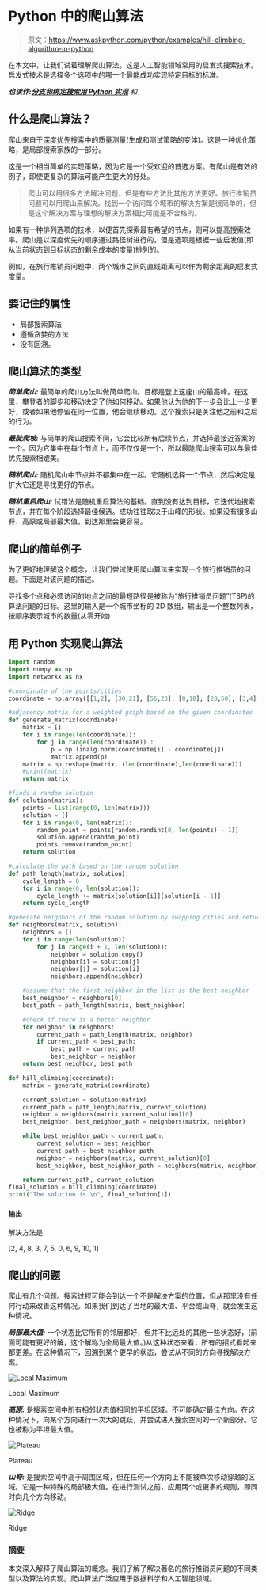 # Python 中的爬山算法

> 原文：<https://www.askpython.com/python/examples/hill-climbing-algorithm-in-python>

在本文中，让我们试着理解爬山算法。这是人工智能领域常用的启发式搜索技术。启发式技术是选择多个选项中的哪一个最能成功实现特定目标的标准。

***也读作:[分支和绑定搜索用 Python 实现](https://www.askpython.com/python/examples/branch-and-bound-search)** 和*

## 什么是爬山算法？

爬山来自于[深度优先搜索](https://www.askpython.com/python/examples/depth-first-search-in-a-graph)中的质量测量(生成和测试策略的变体)。这是一种优化策略，是局部搜索家族的一部分。

这是一个相当简单的实现策略，因为它是一个受欢迎的首选方案。有爬山是有效的例子，即使更复杂的算法可能产生更大的好处。

> 爬山可以用很多方法解决问题，但是有些方法比其他方法更好。旅行推销员问题可以用爬山来解决。找到一个访问每个城市的解决方案是很简单的，但是这个解决方案与理想的解决方案相比可能是不合格的。

如果有一种排列选项的技术，以便首先探索最有希望的节点，则可以提高搜索效率。爬山是以深度优先的顺序通过路径树进行的，但是选项是根据一些启发值(即从当前状态到目标状态的剩余成本的度量)排列的。

例如，在旅行推销员问题中，两个城市之间的直线距离可以作为剩余距离的启发式度量。

## 要记住的属性

*   局部搜索算法
*   遵循贪婪的方法
*   没有回溯。

## 爬山算法的类型

***简单爬山:*** 最简单的爬山方法叫做简单爬山。目标是登上这座山的最高峰。在这里，攀登者的脚步和移动决定了他如何移动。如果他认为他的下一步会比上一步更好，或者如果他停留在同一位置，他会继续移动。这个搜索只是关注他之前和之后的行为。

***最陡爬坡:*** 与简单的爬山搜索不同，它会比较所有后续节点，并选择最接近答案的一个。因为它集中在每个节点上，而不仅仅是一个，所以最陡爬山搜索可以与最佳优先搜索相媲美。

***随机爬山:*** 随机爬山中节点并不都集中在一起。它随机选择一个节点，然后决定是扩大它还是寻找更好的节点。

***随机重启爬山:*** 试错法是随机重启算法的基础。直到没有达到目标，它迭代地搜索节点，并在每个阶段选择最佳候选。成功往往取决于山峰的形状。如果没有很多山脊、高原或局部最大值，到达那里会更容易。

## 爬山的简单例子

为了更好地理解这个概念，让我们尝试使用爬山算法来实现一个旅行推销员的问题。下面是对该问题的描述。

寻找多个点和必须访问的地点之间的最短路径是被称为“旅行推销员问题”(TSP)的算法问题的目标。这里的输入是一个城市坐标的 2D 数组，输出是一个整数列表，按顺序表示城市的数量(从零开始)

## 用 Python 实现爬山算法

```py
import random
import numpy as np
import networkx as nx

#coordinate of the points/cities
coordinate = np.array([[1,2], [30,21], [56,23], [8,18], [20,50], [3,4], [11,6], [6,7], [15,20], [10,9], [12,12]])

#adjacency matrix for a weighted graph based on the given coordinates
def generate_matrix(coordinate):
    matrix = []
    for i in range(len(coordinate)):
        for j in range(len(coordinate)) :       
            p = np.linalg.norm(coordinate[i] - coordinate[j])
            matrix.append(p)
    matrix = np.reshape(matrix, (len(coordinate),len(coordinate)))
    #print(matrix)
    return matrix

#finds a random solution    
def solution(matrix):
    points = list(range(0, len(matrix)))
    solution = []
    for i in range(0, len(matrix)):
        random_point = points[random.randint(0, len(points) - 1)]
        solution.append(random_point)
        points.remove(random_point)
    return solution

#calculate the path based on the random solution
def path_length(matrix, solution):
    cycle_length = 0
    for i in range(0, len(solution)):
        cycle_length += matrix[solution[i]][solution[i - 1]]
    return cycle_length

#generate neighbors of the random solution by swapping cities and returns the best neighbor
def neighbors(matrix, solution):
    neighbors = []
    for i in range(len(solution)):
        for j in range(i + 1, len(solution)):
            neighbor = solution.copy()
            neighbor[i] = solution[j]
            neighbor[j] = solution[i]
            neighbors.append(neighbor)

    #assume that the first neighbor in the list is the best neighbor      
    best_neighbor = neighbors[0]
    best_path = path_length(matrix, best_neighbor)

    #check if there is a better neighbor
    for neighbor in neighbors:
        current_path = path_length(matrix, neighbor)
        if current_path < best_path:
            best_path = current_path
            best_neighbor = neighbor
    return best_neighbor, best_path

def hill_climbing(coordinate):
    matrix = generate_matrix(coordinate)

    current_solution = solution(matrix)
    current_path = path_length(matrix, current_solution)
    neighbor = neighbors(matrix,current_solution)[0]
    best_neighbor, best_neighbor_path = neighbors(matrix, neighbor)

    while best_neighbor_path < current_path:
        current_solution = best_neighbor
        current_path = best_neighbor_path
        neighbor = neighbors(matrix, current_solution)[0]
        best_neighbor, best_neighbor_path = neighbors(matrix, neighbor)

    return current_path, current_solution
final_solution = hill_climbing(coordinate)
print("The solution is \n", final_solution[1])

```

#### **输出**

解决方法是

[2, 4, 8, 3, 7, 5, 0, 6, 9, 10, 1]

## 爬山的问题

爬山有几个问题。搜索过程可能会到达一个不是解决方案的位置，但从那里没有任何行动来改善这种情况。如果我们到达了当地的最大值、平台或山脊，就会发生这种情况。

***局部最大值:*** 一个状态比它所有的邻居都好，但并不比远处的其他一些状态好，(前面可能有更好的解，这个解称为全局最大值。)从这种状态来看，所有的招式看起来都更差。在这种情况下，回溯到某个更早的状态，尝试从不同的方向寻找解决方案。

![Local Maximum](img/e1e61ec9c3d4e24fd9ff88ada8e8bdab.png)

Local Maximum

***高原:*** 是搜索空间中所有相邻状态值相同的平坦区域。不可能确定最佳方向。在这种情况下，向某个方向进行一次大的跳跃，并尝试进入搜索空间的一个新部分。它也被称为平坦最大值。

![Plateau](img/bd0e4a5ae6190b9b1ed693360e39a87d.png)

Plateau

***山脊:*** 是搜索空间中高于周围区域，但在任何一个方向上不能被单次移动穿越的区域。它是一种特殊的局部极大值。在进行测试之前，应用两个或更多的规则，即同时向几个方向移动。

![Ridge](img/9ba33c41da36d224d249cb3e5be61acf.png)

Ridge

### 摘要

本文深入解释了爬山算法的概念。我们了解了解决著名的旅行推销员问题的不同类型以及算法的实现。爬山算法广泛应用于数据科学和人工智能领域。